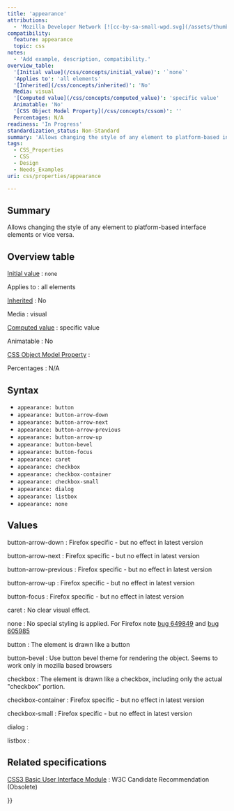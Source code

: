 ```yaml
---
title: 'appearance'
attributions:
  - 'Mozilla Developer Network [![cc-by-sa-small-wpd.svg](/assets/thumb/8/8c/cc-by-sa-small-wpd.svg/120px-cc-by-sa-small-wpd.svg.png)](http://creativecommons.org/licenses/by-sa/3.0/us/): [Article](https://developer.mozilla.org/en-US/docs/CSS/-moz-appearance?redirectlocale=en-US&redirectslug=CSS%3A-moz-appearance)'
compatibility:
  feature: appearance
  topic: css
notes:
  - 'Add example, description, compatibility.'
overview_table:
  '[Initial value](/css/concepts/initial_value)': '`none`'
  'Applies to': 'all elements'
  '[Inherited](/css/concepts/inherited)': 'No'
  Media: visual
  '[Computed value](/css/concepts/computed_value)': 'specific value'
  Animatable: 'No'
  '[CSS Object Model Property](/css/concepts/cssom)': ''
  Percentages: N/A
readiness: 'In Progress'
standardization_status: Non-Standard
summary: 'Allows changing the style of any element to platform-based interface elements or vice versa.'
tags:
  - CSS_Properties
  - CSS
  - Design
  - Needs_Examples
uri: css/properties/appearance

---
```

## Summary

Allows changing the style of any element to platform-based interface elements or vice versa.

## Overview table

[Initial value](/css/concepts/initial_value)
:   `none`

Applies to
:   all elements

[Inherited](/css/concepts/inherited)
:   No

Media
:   visual

[Computed value](/css/concepts/computed_value)
:   specific value

Animatable
:   No

[CSS Object Model Property](/css/concepts/cssom)
:

Percentages
:   N/A

## Syntax

-   `appearance: button`
-   `appearance: button-arrow-down`
-   `appearance: button-arrow-next`
-   `appearance: button-arrow-previous`
-   `appearance: button-arrow-up`
-   `appearance: button-bevel`
-   `appearance: button-focus`
-   `appearance: caret`
-   `appearance: checkbox`
-   `appearance: checkbox-container`
-   `appearance: checkbox-small`
-   `appearance: dialog`
-   `appearance: listbox`
-   `appearance: none`

## Values

button-arrow-down
:   Firefox specific - but no effect in latest version

button-arrow-next
:   Firefox specific - but no effect in latest version

button-arrow-previous
:   Firefox specific - but no effect in latest version

button-arrow-up
:   Firefox specific - but no effect in latest version

button-focus
:   Firefox specific - but no effect in latest version

caret
:   No clear visual effect.

none
:   No special styling is applied. For Firefox note [bug 649849](https://bugzilla.mozilla.org/show_bug.cgi?id=649849) and [bug 605985](https://bugzilla.mozilla.org/show_bug.cgi?id=605985)

button
:   The element is drawn like a button

button-bevel
:   Use button bevel theme for rendering the object. Seems to work only in mozilla based browsers

checkbox
:   The element is drawn like a checkbox, including only the actual "checkbox" portion.

checkbox-container
:   Firefox specific - but no effect in latest version

checkbox-small
:   Firefox specific - but no effect in latest version

dialog
:

listbox
:

## Related specifications

[CSS3 Basic User Interface Module](http://www.w3.org/TR/2004/CR-css3-ui-20040511/#appearance)
:   W3C Candidate Recommendation (Obsolete)

}}
